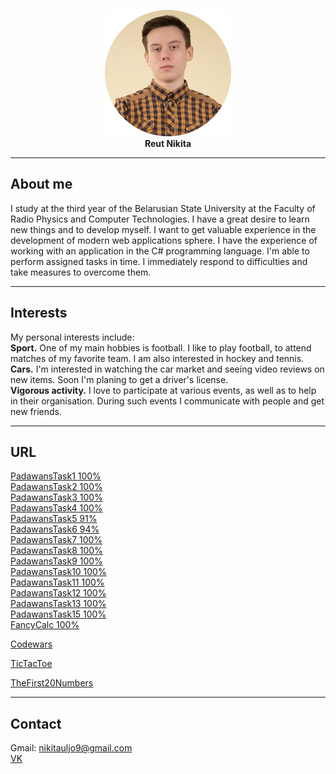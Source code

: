 <p align="center">
  <img src="https://raw.githubusercontent.com/NikitaReut7/NikitaReut7.github.io/master/image0.png"><br>
   <b> Reut Nikita</b><br>
</p>

***
## About me
I study at the third year of the Belarusian State University at the Faculty of Radio Physics and Computer Technologies. I have a great desire to learn new things and to develop myself. I want to get valuable experience in the development of modern web applications sphere. I have the experience of working with an application in the C# programming language. I'm able to perform assigned tasks in time. I immediately respond to difficulties and take measures to overcome them. 

***
## Interests
My personal interests include:<br>
**Sport.**
One of my main hobbies is football. I like to play football, to attend matches of my favorite team. I am also interested in hockey and tennis.<br>
**Cars.**
I'm interested in watching the car market and seeing video reviews on new items. Soon I'm planing to get a driver's license.<br>
**Vigorous activity.**
I love to participate at various events, as well as to help in their organisation. During such events I communicate with people and get new friends.

***
## URL
[PadawansTask1 100%](https://github.com/NikitaReut7/PadawansTask1)<br>
[PadawansTask2 100%](https://github.com/NikitaReut7/PadawansTask2)<br>
[PadawansTask3 100%](https://github.com/NikitaReut7/PadawansTask3)<br>
[PadawansTask4 100%](https://github.com/NikitaReut7/PadawansTask4)<br>
[PadawansTask5 91%](https://github.com/NikitaReut7/PadawansTask5)<br>
[PadawansTask6 94%](https://github.com/NikitaReut7/PadawansTask6)<br>
[PadawansTask7 100%](https://github.com/NikitaReut7/PadawansTask7)<br>
[PadawansTask8 100%](https://github.com/NikitaReut7/PadawansTask8)<br>
[PadawansTask9 100%](https://github.com/NikitaReut7/PadawansTask9)<br>
[PadawansTask10 100%](https://github.com/NikitaReut7/PadawansTask10)<br>
[PadawansTask11 100%](https://github.com/NikitaReut7/PadawansTask11)<br>
[PadawansTask12 100%](https://github.com/NikitaReut7/PadawansTask12)<br>
[PadawansTask13 100%](https://github.com/NikitaReut7/PadawansTask13)<br>
[PadawansTask15 100%](https://github.com/NikitaReut7/PadawansTask15)<br>
[FancyCalc 100%](https://github.com/NikitaReut7/FancyCalc)<br>

[Codewars](https://www.codewars.com/users/NikitaReut7)<br>

[TicTacToe](https://github.com/NikitaReut7/TicTacToe)<br>

[TheFirst20Numbers](https://github.com/NikitaReut7/TheFirst20Numbers)



***
## Contact
Gmail: nikitauljo9@gmail.com<br>
[VK](https://vk.com/m_galustyan)
